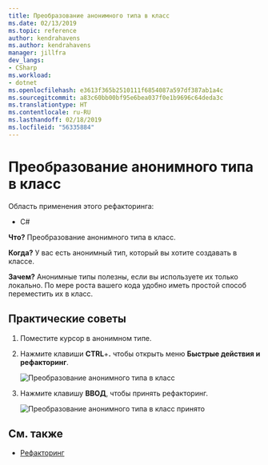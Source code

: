 ```yaml
---
title: Преобразование анонимного типа в класс
ms.date: 02/13/2019
ms.topic: reference
author: kendrahavens
ms.author: kendrahavens
manager: jillfra
dev_langs:
- CSharp
ms.workload:
- dotnet
ms.openlocfilehash: e3613f365b2510111f6854087a597df387ab1a4c
ms.sourcegitcommit: a83c60bb00bf95e6bea037f0e1b9696c64deda3c
ms.translationtype: HT
ms.contentlocale: ru-RU
ms.lasthandoff: 02/18/2019
ms.locfileid: "56335884"
---
```

# <a name="convert-anonymous-type-to-class"></a>Преобразование анонимного типа в класс

Область применения этого рефакторинга:

- C#

**Что?** Преобразование анонимного типа в класс.

**Когда?** У вас есть анонимный тип, который вы хотите создавать в классе.

**Зачем?** Анонимные типы полезны, если вы используете их только локально. По мере роста вашего кода удобно иметь простой способ переместить их в класс.

## <a name="how-to"></a>Практические советы

1. Поместите курсор в анонимном типе.
2. Нажмите клавиши **CTRL**+**.** чтобы открыть меню **Быстрые действия и рефакторинг**.

   ![Преобразование анонимного типа в класс](media/convert-anon-to-class.png)

2. Нажмите клавишу **ВВОД**, чтобы принять рефакторинг.

   ![Преобразование анонимного типа в класс принято](media/convert-anon-to-class-complete.png)

## <a name="see-also"></a>См. также

- [Рефакторинг](../refactoring-in-visual-studio.md)
